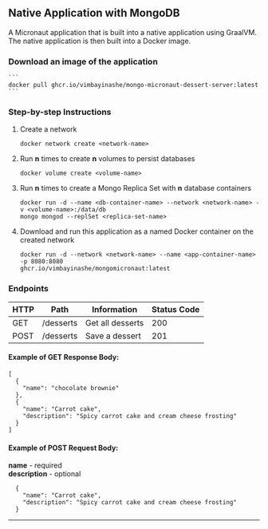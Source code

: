 ## Native Application with MongoDB

A Micronaut application that is built into a native application using GraalVM. The native application is then built 
into a Docker image. 

### Download an image of the application
    ```
    docker pull ghcr.io/vimbayinashe/mongo-micronaut-dessert-server:latest
    ```

### Step-by-step Instructions
1. Create a network
    ```
    docker network create <network-name>
    ``` 
2. Run **n** times to create **n** volumes to persist databases
   ```
   docker volume create <volume-name>
   ```
3. Run **n** times to create a Mongo Replica Set with **n** database containers
    ```
    docker run -d --name <db-container-name> --network <network-name> -v <volume-name>:/data/db
    mongo mongod --replSet <replica-set-name>
    ```
4. Download and run this application as a named Docker container on the created network
    ```
    docker run -d --network <network-name> --name <app-container-name> -p 8080:8080
    ghcr.io/vimbayinashe/mongomicronaut:latest
    ```
### Endpoints

| HTTP | Path      | Information      | Status Code |
|------|-----------|------------------|-------------|
| GET  | /desserts | Get all desserts | 200         |
| POST | /desserts | Save a dessert   | 201         |

#### Example of GET Response Body:
```
[
  {
    "name": "chocolate brownie"
  },
  {
    "name": "Carrot cake",
    "description": "Spicy carrot cake and cream cheese frosting"
  }
]
```

#### Example of POST Request Body:     
**name** - required      
**description** - optional
```
  {
    "name": "Carrot cake",
    "description": "Spicy carrot cake and cream cheese frosting"
  }
```
______________________________________________________________________________________________________
